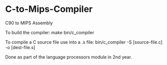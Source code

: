 # C-to-Mips-Compiler
C90 to MIPS Assembly


To build the compiler: 
    make bin/c_compiler

To compile a C source file use into a .s file: 
    bin/c_compiler -S [source-file.c] -o [dest-file.s]


Done as part of the language processors module in 2nd year.
    
